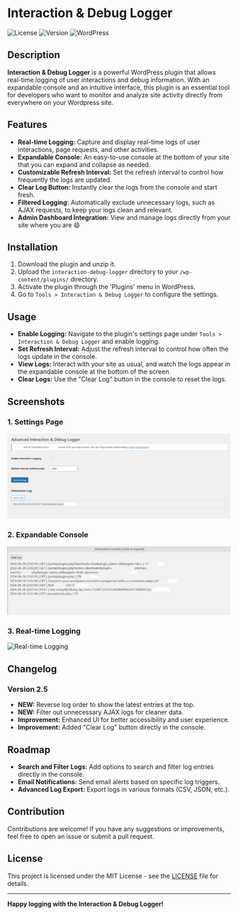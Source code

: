 # Interaction & Debug Logger

![License](https://img.shields.io/badge/license-MIT-blue.svg)
![Version](https://img.shields.io/badge/version-2.5-orange.svg)
![WordPress](https://img.shields.io/badge/WordPress-Compatible-blue.svg)

## Description

**Interaction & Debug Logger** is a powerful WordPress plugin that allows real-time logging of user interactions and debug information. With an expandable console and an intuitive interface, this plugin is an essential tool for developers who want to monitor and analyze site activity directly from everywhere on your Wordpress site.

## Features

- **Real-time Logging:** Capture and display real-time logs of user interactions, page requests, and other activities.
- **Expandable Console:** An easy-to-use console at the bottom of your site that you can expand and collapse as needed.
- **Customizable Refresh Interval:** Set the refresh interval to control how frequently the logs are updated.
- **Clear Log Button:** Instantly clear the logs from the console and start fresh.
- **Filtered Logging:** Automatically exclude unnecessary logs, such as AJAX requests, to keep your logs clean and relevant.
- **Admin Dashboard Integration:** View and manage logs directly from your site where you are :smile:
## Installation

1. Download the plugin and unzip it.
2. Upload the `interaction-debug-logger` directory to your `/wp-content/plugins/` directory.
3. Activate the plugin through the 'Plugins' menu in WordPress.
4. Go to `Tools > Interaction & Debug Logger` to configure the settings.

## Usage

- **Enable Logging:** Navigate to the plugin's settings page under `Tools > Interaction & Debug Logger` and enable logging.
- **Set Refresh Interval:** Adjust the refresh interval to control how often the logs update in the console.
- **View Logs:** Interact with your site as usual, and watch the logs appear in the expandable console at the bottom of the screen.
- **Clear Logs:** Use the "Clear Log" button in the console to reset the logs.

## Screenshots

### 1. Settings Page
![Settings Page](screenshots/settings-page.png)

### 2. Expandable Console
![Expandable Console](screenshots/expandable-console.png)

### 3. Real-time Logging
![Real-time Logging](screenshots/real-time-logging.png)

## Changelog

### Version 2.5
- **NEW:** Reverse log order to show the latest entries at the top.
- **NEW:** Filter out unnecessary AJAX logs for cleaner data.
- **Improvement:** Enhanced UI for better accessibility and user experience.
- **Improvement:** Added "Clear Log" button directly in the console.

## Roadmap

- **Search and Filter Logs:** Add options to search and filter log entries directly in the console.
- **Email Notifications:** Send email alerts based on specific log triggers.
- **Advanced Log Export:** Export logs in various formats (CSV, JSON, etc.).

## Contribution

Contributions are welcome! If you have any suggestions or improvements, feel free to open an issue or submit a pull request.

## License

This project is licensed under the MIT License - see the [LICENSE](LICENSE) file for details.


---

**Happy logging with the Interaction & Debug Logger!**

